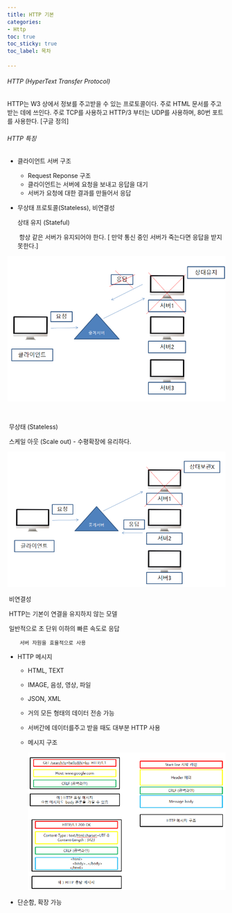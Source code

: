 ```yaml
---
title: HTTP 기본
categories:
- Http
toc: true
toc_sticky: true
toc_label: 목차

---
```


###### HTTP (HyperText Transfer Protocol)

HTTP는 W3 상에서 정보를 주고받을 수 있는 프로토콜이다. 주로 HTML 문서를 주고받는 데에 쓰인다. 주로 TCP를 사용하고 HTTP/3 부터는 UDP를 사용하며, 80번 포트를 사용한다.  [구글 정의]



###### HTTP 특징

* 클라이언트 서버 구조

  * Request Reponse 구조
  * 클라이언트는 서버에 요청을 보내고 응답을 대기
  * 서버가 요청에 대한 결과를 만들어서 응답

* 무상태 프로토콜(Stateless), 비연결성

  상태 유지 (Stateful)

  ​        항상 같은 서버가 유지되어야 한다. [ 만약 통신 중인 서버가 죽는다면 응답을 받지 못한다.]

![image-20210105221453506](../../assets/images/2021-01-05-http-2/image-20210105221453506.png)

​		

​		무상태 (Stateless) 

​		스케일 아웃 (Scale out) - 수평확장에 유리하다.

![image-20210105221600293](../../assets/images/2021-01-05-http-2/image-20210105221600293.png)



​     	비연결성

​	   	  HTTP는 기본이 연결을 유지하지 않는 모델

​			일반적으로 초 단위 이하의 빠른 속도로 응답

 	   	서버 자원을 효율적으로 사용



* HTTP 메시지

  * HTML, TEXT

  * IMAGE, 음성, 영상, 파일

  * JSON, XML

  * 거의 모든 형태의 데이터 전송 가능

  * 서버간에 데이터를주고 받을 때도 대부분 HTTP 사용

  * 메시지 구조

    ![image-20210105224240001](../../assets/images/2021-01-05-http-2/image-20210105224240001.png)

* 단순함, 확장 가능
